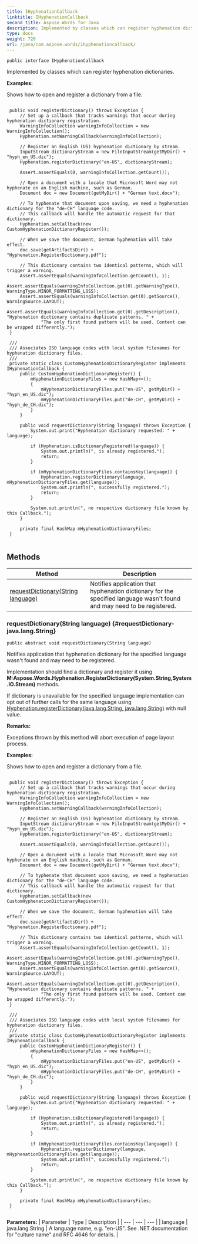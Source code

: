 ```yaml
---
title: IHyphenationCallback
linktitle: IHyphenationCallback
second_title: Aspose.Words for Java
description: Implemented by classes which can register hyphenation dictionaries in Java.
type: docs
weight: 720
url: /java/com.aspose.words/ihyphenationcallback/
---
```

```
public interface IHyphenationCallback
```

Implemented by classes which can register hyphenation dictionaries.

 **Examples:** 

Shows how to open and register a dictionary from a file.

```

 public void registerDictionary() throws Exception {
     // Set up a callback that tracks warnings that occur during hyphenation dictionary registration.
     WarningInfoCollection warningInfoCollection = new WarningInfoCollection();
     Hyphenation.setWarningCallback(warningInfoCollection);

     // Register an English (US) hyphenation dictionary by stream.
     InputStream dictionaryStream = new FileInputStream(getMyDir() + "hyph_en_US.dic");
     Hyphenation.registerDictionary("en-US", dictionaryStream);

     Assert.assertEquals(0, warningInfoCollection.getCount());

     // Open a document with a locale that Microsoft Word may not hyphenate on an English machine, such as German.
     Document doc = new Document(getMyDir() + "German text.docx");

     // To hyphenate that document upon saving, we need a hyphenation dictionary for the "de-CH" language code.
     // This callback will handle the automatic request for that dictionary.
     Hyphenation.setCallback(new CustomHyphenationDictionaryRegister());

     // When we save the document, German hyphenation will take effect.
     doc.save(getArtifactsDir() + "Hyphenation.RegisterDictionary.pdf");

     // This dictionary contains two identical patterns, which will trigger a warning.
     Assert.assertEquals(warningInfoCollection.getCount(), 1);
     Assert.assertEquals(warningInfoCollection.get(0).getWarningType(), WarningType.MINOR_FORMATTING_LOSS);
     Assert.assertEquals(warningInfoCollection.get(0).getSource(), WarningSource.LAYOUT);
     Assert.assertEquals(warningInfoCollection.get(0).getDescription(), "Hyphenation dictionary contains duplicate patterns. " +
             "The only first found pattern will be used. Content can be wrapped differently.");
 }

 /// 
 /// Associates ISO language codes with local system filenames for hyphenation dictionary files.
 /// 
 private static class CustomHyphenationDictionaryRegister implements IHyphenationCallback {
     public CustomHyphenationDictionaryRegister() {
         mHyphenationDictionaryFiles = new HashMap<>();
         {
             mHyphenationDictionaryFiles.put("en-US", getMyDir() + "hyph_en_US.dic");
             mHyphenationDictionaryFiles.put("de-CH", getMyDir() + "hyph_de_CH.dic");
         }
     }

     public void requestDictionary(String language) throws Exception {
         System.out.print("Hyphenation dictionary requested: " + language);

         if (Hyphenation.isDictionaryRegistered(language)) {
             System.out.println(", is already registered.");
             return;
         }

         if (mHyphenationDictionaryFiles.containsKey(language)) {
             Hyphenation.registerDictionary(language, mHyphenationDictionaryFiles.get(language));
             System.out.println(", successfully registered.");
             return;
         }

         System.out.println(", no respective dictionary file known by this Callback.");
     }

     private final HashMap mHyphenationDictionaryFiles;
 }
 
```
## Methods

| Method | Description |
| --- | --- |
| [requestDictionary(String language)](#requestDictionary-java.lang.String) | Notifies application that hyphenation dictionary for the specified language wasn't found and may need to be registered. |
### requestDictionary(String language) {#requestDictionary-java.lang.String}
```
public abstract void requestDictionary(String language)
```


Notifies application that hyphenation dictionary for the specified language wasn't found and may need to be registered.

Implementation should find a dictionary and register it using **M:Aspose.Words.Hyphenation.RegisterDictionary(System.String,System.IO.Stream)** methods.

If dictionary is unavailable for the specified language implementation can opt out of further calls for the same language using [Hyphenation.registerDictionary(java.lang.String, java.lang.String)](../../com.aspose.words/hyphenation/\#registerDictionary-java.lang.String--java.lang.String) with  null  value.

 **Remarks:** 

Exceptions thrown by this method will abort execution of page layout process.

 **Examples:** 

Shows how to open and register a dictionary from a file.

```

 public void registerDictionary() throws Exception {
     // Set up a callback that tracks warnings that occur during hyphenation dictionary registration.
     WarningInfoCollection warningInfoCollection = new WarningInfoCollection();
     Hyphenation.setWarningCallback(warningInfoCollection);

     // Register an English (US) hyphenation dictionary by stream.
     InputStream dictionaryStream = new FileInputStream(getMyDir() + "hyph_en_US.dic");
     Hyphenation.registerDictionary("en-US", dictionaryStream);

     Assert.assertEquals(0, warningInfoCollection.getCount());

     // Open a document with a locale that Microsoft Word may not hyphenate on an English machine, such as German.
     Document doc = new Document(getMyDir() + "German text.docx");

     // To hyphenate that document upon saving, we need a hyphenation dictionary for the "de-CH" language code.
     // This callback will handle the automatic request for that dictionary.
     Hyphenation.setCallback(new CustomHyphenationDictionaryRegister());

     // When we save the document, German hyphenation will take effect.
     doc.save(getArtifactsDir() + "Hyphenation.RegisterDictionary.pdf");

     // This dictionary contains two identical patterns, which will trigger a warning.
     Assert.assertEquals(warningInfoCollection.getCount(), 1);
     Assert.assertEquals(warningInfoCollection.get(0).getWarningType(), WarningType.MINOR_FORMATTING_LOSS);
     Assert.assertEquals(warningInfoCollection.get(0).getSource(), WarningSource.LAYOUT);
     Assert.assertEquals(warningInfoCollection.get(0).getDescription(), "Hyphenation dictionary contains duplicate patterns. " +
             "The only first found pattern will be used. Content can be wrapped differently.");
 }

 /// 
 /// Associates ISO language codes with local system filenames for hyphenation dictionary files.
 /// 
 private static class CustomHyphenationDictionaryRegister implements IHyphenationCallback {
     public CustomHyphenationDictionaryRegister() {
         mHyphenationDictionaryFiles = new HashMap<>();
         {
             mHyphenationDictionaryFiles.put("en-US", getMyDir() + "hyph_en_US.dic");
             mHyphenationDictionaryFiles.put("de-CH", getMyDir() + "hyph_de_CH.dic");
         }
     }

     public void requestDictionary(String language) throws Exception {
         System.out.print("Hyphenation dictionary requested: " + language);

         if (Hyphenation.isDictionaryRegistered(language)) {
             System.out.println(", is already registered.");
             return;
         }

         if (mHyphenationDictionaryFiles.containsKey(language)) {
             Hyphenation.registerDictionary(language, mHyphenationDictionaryFiles.get(language));
             System.out.println(", successfully registered.");
             return;
         }

         System.out.println(", no respective dictionary file known by this Callback.");
     }

     private final HashMap mHyphenationDictionaryFiles;
 }
 
```

**Parameters:**
| Parameter | Type | Description |
| --- | --- | --- |
| language | java.lang.String | A language name, e.g. "en-US". See .NET documentation for "culture name" and RFC 4646 for details. |

